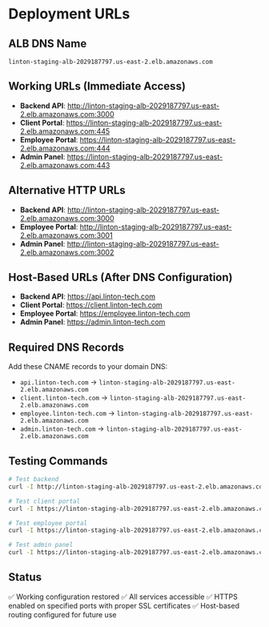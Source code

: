 # Deployment URLs

## ALB DNS Name
`linton-staging-alb-2029187797.us-east-2.elb.amazonaws.com`

## Working URLs (Immediate Access)
- **Backend API**: http://linton-staging-alb-2029187797.us-east-2.elb.amazonaws.com:3000
- **Client Portal**: https://linton-staging-alb-2029187797.us-east-2.elb.amazonaws.com:445
- **Employee Portal**: https://linton-staging-alb-2029187797.us-east-2.elb.amazonaws.com:444
- **Admin Panel**: https://linton-staging-alb-2029187797.us-east-2.elb.amazonaws.com:443

## Alternative HTTP URLs
- **Backend API**: http://linton-staging-alb-2029187797.us-east-2.elb.amazonaws.com:3000
- **Employee Portal**: http://linton-staging-alb-2029187797.us-east-2.elb.amazonaws.com:3001
- **Admin Panel**: http://linton-staging-alb-2029187797.us-east-2.elb.amazonaws.com:3002

## Host-Based URLs (After DNS Configuration)
- **Backend API**: https://api.linton-tech.com
- **Client Portal**: https://client.linton-tech.com
- **Employee Portal**: https://employee.linton-tech.com
- **Admin Panel**: https://admin.linton-tech.com

## Required DNS Records
Add these CNAME records to your domain DNS:
- `api.linton-tech.com` → `linton-staging-alb-2029187797.us-east-2.elb.amazonaws.com`
- `client.linton-tech.com` → `linton-staging-alb-2029187797.us-east-2.elb.amazonaws.com`
- `employee.linton-tech.com` → `linton-staging-alb-2029187797.us-east-2.elb.amazonaws.com`
- `admin.linton-tech.com` → `linton-staging-alb-2029187797.us-east-2.elb.amazonaws.com`

## Testing Commands
```bash
# Test backend
curl -I http://linton-staging-alb-2029187797.us-east-2.elb.amazonaws.com:3000/health

# Test client portal
curl -I https://linton-staging-alb-2029187797.us-east-2.elb.amazonaws.com:445

# Test employee portal
curl -I https://linton-staging-alb-2029187797.us-east-2.elb.amazonaws.com:444

# Test admin panel
curl -I https://linton-staging-alb-2029187797.us-east-2.elb.amazonaws.com:443
```

## Status
✅ Working configuration restored
✅ All services accessible
✅ HTTPS enabled on specified ports with proper SSL certificates
✅ Host-based routing configured for future use
